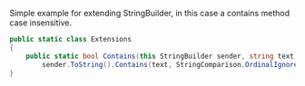 ﻿Simple example for extending StringBuilder, in this case a contains method case insensitive.

```csharp
public static class Extensions
{
    public static bool Contains(this StringBuilder sender, string text) => 
        sender.ToString().Contains(text, StringComparison.OrdinalIgnoreCase);
}
```